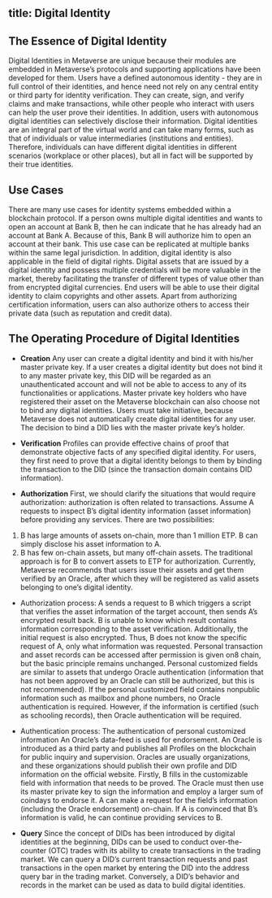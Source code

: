 title: Digital Identity
---

## The Essence of Digital Identity
  Digital Identities in Metaverse are unique because their modules are embedded in Metaverse’s protocols and supporting applications have been developed for them. Users have a defined autonomous identity - they are in full control of their identities, and hence need not rely on any central entity or third party for identity verification. They can create, sign, and verify claims and make transactions, while other people who interact with users can help the user prove their identities. In addition, users with autonomous digital identities can selectively
disclose their information.
  Digital identities are an integral part of the virtual world and can take many forms, such as that of individuals or value intermediaries (institutions and entities).  Therefore, individuals can have different digital identities in different scenarios (workplace or other places), but all in fact will be supported by their true identities.

## Use Cases

  There are many use cases for identity systems embedded within a blockchain
protocol.
  If a person owns multiple digital identities and wants to open an account at Bank B, then he can indicate that he has already had an account at Bank A. Because of this, Bank B will authorize him to open an account at their bank. This use case can be replicated at multiple banks within the same legal jurisdiction.  In addition, digital identity is also applicable in the field of digital rights. Digital assets that are issued by a digital identity and possess multiple credentials will be more valuable in the market, thereby facilitating the transfer of different types of value other than from encrypted digital currencies. End users will be able to use their digital identity to claim copyrights and other assets. Apart from authorizing certification information, users can also authorize others to access their private data (such as reputation and credit data).

## The Operating Procedure of Digital Identities

* **Creation**
  Any user can create a digital identity and bind it with his/her master private key.  If a user creates a digital identity but does not bind it to any master private key, this DID will be regarded as an unauthenticated account and will not be able to access to any of its functionalities or applications.  Master private key holders who have registered their asset on the Metaverse blockchain can also choose not to bind any digital identities. Users must take initiative, because Metaverse does not automatically create digital identities for any user. The decision to bind a DID lies with the master private key’s holder.

* **Verification**
  Profiles can provide effective chains of proof that demonstrate objective facts of any specified digital identity. For users, they first need to prove that a digital identity belongs to them by binding the transaction to the DID (since the transaction domain contains DID information).

* **Authorization**
  First, we should clarify the situations that would require authorization: authorization is often related to transactions. Assume A requests to inspect B’s digital identity information (asset information) before providing any services.  There are two possibilities:
1. B has large amounts of assets on-chain, more than 1 million ETP. B can simply disclose his asset information to A.
2. B has few on-chain assets, but many off-chain assets. The traditional approach is for B to convert assets to ETP for authorization. Currently, Metaverse recommends that users issue their assets and get them verified by an Oracle, after which they will be registered as valid assets belonging to one’s digital identity.

- Authorization process:
  A sends a request to B which triggers a script that verifies the asset information of the target account, then sends A’s encrypted result back. B is unable to know which result contains information corresponding to the asset verification.  Additionally, the initial request is also encrypted. Thus, B does not know the specific request of A, only what information was requested. Personal transaction and asset records can be accessed after permission is given on8 chain, but the basic principle remains unchanged.  Personal customized fields are similar to assets that undergo Oracle authentication (information that has not been approved by an Oracle can still be authorized, but this is not recommended).  If the personal customized field contains nonpublic information such as mailbox and phone numbers, no Oracle authentication is required. However, if the information is certified (such as schooling records), then Oracle authentication
will be required.

- Authentication process:
  The authentication of personal customized information An Oracle’s data-feed is used for endorsement. An Oracle is introduced as a third party and publishes all Profiles on the blockchain for public inquiry and supervision. Oracles are usually organizations, and these organizations should publish their own profile and DID information on the official website.  Firstly, B fills in the customizable field with information that needs to be proved.  The Oracle must then use its master private key to sign the information and employ a larger sum of coindays to endorse it.  A can make a request for the field’s information (including the Oracle endorsement) on-chain. If A is convinced that B’s information is valid, he can continue providing services to B.

* **Query**
  Since the concept of DIDs has been introduced by digital identities at the beginning, DIDs can be used to conduct over-the-counter (OTC) trades with its ability to create transactions in the trading market.  We can query a DID’s current transaction requests and past transactions in the open market by entering the DID into the address query bar in the trading market. Conversely, a DID’s behavior and records in the market can be used as data to build digital identities.
